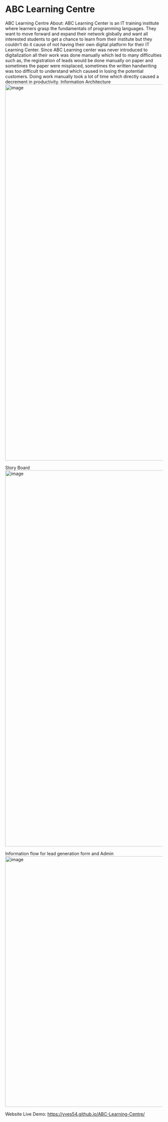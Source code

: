 # ABC Learning Centre
ABC Learning Centre
About: ABC Learning Center is an IT training institute where learners grasp the fundamentals of programming languages. They want to move forward and expand their network globally and want all interested students to get a chance to learn from their institute but they couldn’t do it cause of not having their own digital platform for their IT Learning Center. Since ABC Learning center was never introduced to digitalization all their work was done manually which led to many difficulties such as, the registration of leads would be done manually on paper and sometimes the paper were misplaced, sometimes the written handwriting was too difficult to understand which caused in losing the potential customers. Doing work manually took a lot of time which directly caused a decrement in productivity. 
Information Architecture
<img width="1200" alt="image" src="https://user-images.githubusercontent.com/98897446/200040520-83d05bcb-057b-4443-bf8a-ca8a2edb7b9e.png">

Story Board 
<img width="1200" alt="image" src="https://user-images.githubusercontent.com/98897446/200040569-f24b5131-8220-4496-9e05-b08e5e4693bd.png">

Information flow for lead generation form and Admin 
<img width="800" alt="image" src="https://user-images.githubusercontent.com/98897446/200040604-cf833050-6931-4aa1-bea1-8a35b1723f33.png">


Website Live Demo: https://yves54.github.io/ABC-Learning-Centre/
